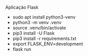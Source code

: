 Aplicação Flask

- sudo apt install python3-venv
- python3 -m venv .venv
- source .venv/bin/activate
- pip3 install -U Flask
- pip3 install -r requirements.txt
- export FLASK_ENV=development
- flask run
